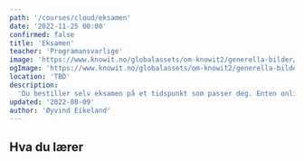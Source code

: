 ```yaml
---
path: '/courses/cloud/eksamen'
date: '2022-11-25 00:00'
confirmed: false
title: 'Eksamen'
teacher: 'Programansvarlige'
image: 'https://www.knowit.no/globalassets/om-knowit2/generella-bilder/colleagues-having-a-coffee-1500x1000.jpg'
ogImage: 'https://www.knowit.no/globalassets/om-knowit2/generella-bilder/colleagues-having-a-coffee-1500x1000.jpg'
location: 'TBD'
description:
  'Du bestiller selv eksamen på et tidspunkt som passer deg. Enten online eller i klasserom.'
updated: '2022-08-09'
author: 'Øyvind Eikeland'
---
```


## Hva du lærer


  


